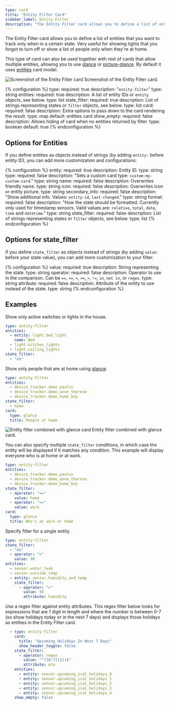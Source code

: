 ```yaml
---
type: card
title: "Entity Filter Card"
sidebar_label: Entity Filter
description: "The Entity Filter card allows you to define a list of entities that you want to track only when in a certain state. Very useful for showing lights that you forgot to turn off or show a list of people only when they're at home. "
---
```


The Entity Filter card allows you to define a list of entities that you want to track only when in a certain state. Very useful for showing lights that you forgot to turn off or show a list of people only when they're at home.

This type of card can also be used together with rest of cards that allow multiple entities, allowing you to use [glance](/lovelace/glance/) or [picture-glance](/lovelace/picture-glance/). By default it uses [entities](/lovelace/entities/) card model.

<p class='img'>
<img src='/images/lovelace/lovelace_entity_filter.png' alt='Screenshot of the Entity Filter card'>
Screenshot of the Entity Filter card.
</p>

{% configuration %}
type:
  required: true
  description: "`entity-filter`"
  type: string
entities:
  required: true
  description: A list of entity IDs or `entity` objects, see below.
  type: list
state_filter:
  required: true
  description: List of strings representing states or `filter` objects, see below.
  type: list
card:
  required: false
  description: Extra options to pass down to the card rendering the result.
  type: map
  default: entities card
show_empty:
  required: false
  description: Allows hiding of card when no entities returned by filter.
  type: boolean
  default: true
{% endconfiguration %}

## Options for Entities

If you define entities as objects instead of strings (by adding `entity:` before entity ID), you can add more customization and configurations:

{% configuration %}
entity:
  required: true
  description: Entity ID.
  type: string
type:
  required: false
  description: "Sets a custom card type: `custom:my-custom-card`."
  type: string
name:
  required: false
  description: Overwrites friendly name.
  type: string
icon:
  required: false
  description: Overwrites icon or entity picture.
  type: string
secondary_info:
  required: false
  description: "Show additional info. Values: `entity-id`, `last-changed`."
  type: string
format:
  required: false
  description: "How the state should be formatted. Currently only used for timestamp sensors. Valid values are: `relative`, `total`, `date`, `time` and `datetime`."
  type: string
state_filter:
  required: false
  description: List of strings representing states or `filter` objects, see below.
  type: list
{% endconfiguration %}

## Options for state_filter

If you define `state_filter` as objects instead of strings (by adding `value:` before your state value), you can add more customization to your filter:

{% configuration %}
value:
  required: true
  description: String representing the state.
  type: string
operator:
  required: false
  description: Operator to use in the comparison. Can be `==`, `<=`, `<`, `>=`, `>`, `!=`, `in`, `not in`, or `regex`.
  type: string
attribute:
  required: false
  description: Attribute of the entity to use instead of the state.
  type: string
{% endconfiguration %}

## Examples

Show only active switches or lights in the house.

```yaml
type: entity-filter
entities:
  - entity: light.bed_light
    name: Bed
  - light.kitchen_lights
  - light.ceiling_lights
state_filter:
  - "on"
```

Show only people that are at home using [glance](/lovelace/glance/):

```yaml
type: entity-filter
entities:
  - device_tracker.demo_paulus
  - device_tracker.demo_anne_therese
  - device_tracker.demo_home_boy
state_filter:
  - home
card:
  type: glance
  title: People at home
```

<p class='img'>
  <img src='/images/lovelace/lovelace_entity_filter_glance.png' alt='Entity filter combined with glance card'>
  Entity filter combined with glance card.
</p>

You can also specify multiple `state_filter` conditions, in which case the entity will be displayed if it matches any condition. This example will display everyone who is at home or at work.

```yaml
type: entity-filter
entities:
  - device_tracker.demo_paulus
  - device_tracker.demo_anne_therese
  - device_tracker.demo_home_boy
state_filter:
  - operator: "=="
    value: home
  - operator: "=="
    value: work    
card:
  type: glance
  title: Who's at work or home
```

Specify filter for a single entity.

```yaml
type: entity-filter
state_filter:
  - "on"
  - operator: ">"
    value: 90
entities:
  - sensor.water_leak
  - sensor.outside_temp
  - entity: sensor.humidity_and_temp
    state_filter:
      - operator: ">"
        value: 50
        attribute: humidity
```

Use a regex filter against entity attributes. This regex filter below looks for expressions that are 1 digit in length and where the number is between 0-7 (so show holidays today or in the next 7 days) and displays those holidays as entities in the Entity Filter card.

```yaml
  - type: entity-filter
    card:
      title: "Upcoming Holidays In Next 7 Days"
      show_header_toggle: false
    state_filter:
      - operator: regex
        value: "^([0-7]{1})$"
        attribute: eta
    entities:
      - entity: sensor.upcoming_ical_holidays_0
      - entity: sensor.upcoming_ical_holidays_1
      - entity: sensor.upcoming_ical_holidays_2
      - entity: sensor.upcoming_ical_holidays_3
      - entity: sensor.upcoming_ical_holidays_4
    show_empty: false
```
